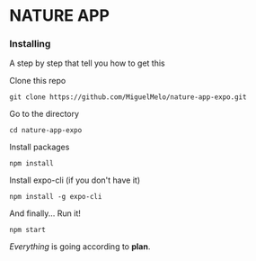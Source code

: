 # NATURE APP

### Installing

A step by step that tell you how to get this

Clone this repo

```
git clone https://github.com/MiguelMelo/nature-app-expo.git
```
Go to the directory

```
cd nature-app-expo
```

Install packages

```
npm install
```

Install expo-cli (if you don't have it)

```
npm install -g expo-cli
```

And finally... Run it!

```
npm start
```

*Everything* is going according to **plan**.